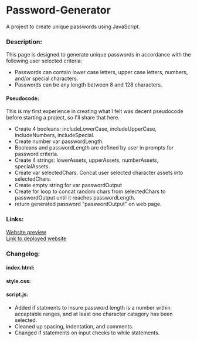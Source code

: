 # Password-Generator
A project to create unique passwords using JavaScript.

### Description:
This page is designed to generate unique passwords in accordance with the following user selected criteria:
- Passwords can contain lower case letters, upper case letters, numbers, and/or special characters.
- Passwords can be any length between 8 and 128 characters.

#### Pseudocode:
This is my first experience in creating what I felt was decent pseudocode before starting a project, so I'll share that here.
- Create 4 booleans: includeLowerCase, includeUpperCase, includeNumbers, includeSpecial.
- Create number var passwordLength.
- Booleans and passwordLength are defined by user in prompts for password criteria.
- Create 4 strings: lowerAssets, upperAssets, numberAssets, specialAssets.
- Create var selectedChars. Concat user selected character assets into selectedChars.
- Create empty string for var passwordOutput
- Create for loop to concat random chars from selectedChars to passwordOutput until it reaches passwordLength.
- return generated password "passwordOutput" on web page.

### Links:
[Website preview](./images/preview.png)<br>
[Link to deployed website](https://monsaltus.github.io/Password-Generator/)

### Changelog:
#### index.html:
#### style.css:
#### script.js:
- Added if statments to insure password length is a number within acceptable ranges, and at least one character catagory has been selected.
- Cleaned up spacing, indentation, and comments.
- Changed if statements on input checks to while statements.